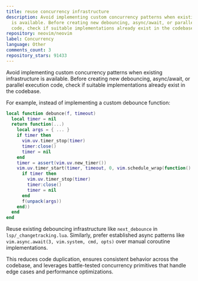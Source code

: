 ```yaml
---
title: reuse concurrency infrastructure
description: Avoid implementing custom concurrency patterns when existing infrastructure
  is available. Before creating new debouncing, async/await, or parallel execution
  code, check if suitable implementations already exist in the codebase.
repository: neovim/neovim
label: Concurrency
language: Other
comments_count: 3
repository_stars: 91433
---
```


Avoid implementing custom concurrency patterns when existing infrastructure is available. Before creating new debouncing, async/await, or parallel execution code, check if suitable implementations already exist in the codebase.

For example, instead of implementing a custom debounce function:

```lua
local function debunce(f, timeout)
  local timer = nil
  return function(...)
    local args = { ... }
    if timer then
      vim.uv.timer_stop(timer)
      timer:close()
      timer = nil
    end
    timer = assert(vim.uv.new_timer())
    vim.uv.timer_start(timer, timeout, 0, vim.schedule_wrap(function()
      if timer then
        vim.uv.timer_stop(timer)
        timer:close()
        timer = nil
      end
      f(unpack(args))
    end))
  end
end
```

Reuse existing debouncing infrastructure like `next_debounce` in `lsp/_changetracking.lua`. Similarly, prefer established async patterns like `vim.async.await(3, vim.system, cmd, opts)` over manual coroutine implementations.

This reduces code duplication, ensures consistent behavior across the codebase, and leverages battle-tested concurrency primitives that handle edge cases and performance optimizations.